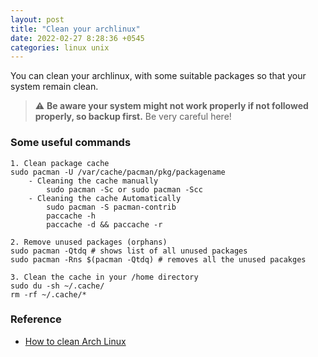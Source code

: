 ```yaml
---
layout: post
title: "Clean your archlinux"
date: 2022-02-27 8:28:36 +0545
categories: linux unix
---
```


You can clean your archlinux, with some suitable packages so that your system remain clean.
> :warning: **Be aware your system might not work properly if not followed properly, so backup first.** Be very careful here!


### Some useful commands
```
1. Clean package cache
sudo pacman -U /var/cache/pacman/pkg/packagename
    - Cleaning the cache manually
        sudo pacman -Sc or sudo pacman -Scc
    - Cleaning the cache Automatically
        sudo pacman -S pacman-contrib
        paccache -h
        paccache -d && paccache -r 

2. Remove unused packages (orphans)
sudo pacman -Qtdq # shows list of all unused packages
sudo pacman -Rns $(pacman -Qtdq) # removes all the unused pacakges

3. Clean the cache in your /home directory
sudo du -sh ~/.cache/
rm -rf ~/.cache/*

```

### Reference
- [How to clean Arch Linux](https://averagelinuxuser.com/clean-arch-linux/#1-clean-package-cache)
